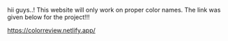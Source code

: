 hii guys..!
This website will only work on proper color names.
The link was given below for the project!!!

https://colorreview.netlify.app/
